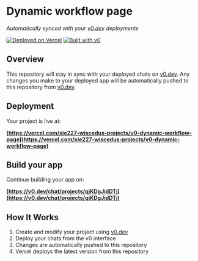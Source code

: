 # Dynamic workflow page

*Automatically synced with your [v0.dev](https://v0.dev) deployments*

[![Deployed on Vercel](https://img.shields.io/badge/Deployed%20on-Vercel-black?style=for-the-badge&logo=vercel)](https://vercel.com/xie227-wiscedus-projects/v0-dynamic-workflow-page)
[![Built with v0](https://img.shields.io/badge/Built%20with-v0.dev-black?style=for-the-badge)](https://v0.dev/chat/projects/qjKDgJidDTj)

## Overview

This repository will stay in sync with your deployed chats on [v0.dev](https://v0.dev).
Any changes you make to your deployed app will be automatically pushed to this repository from [v0.dev](https://v0.dev).

## Deployment

Your project is live at:

**[https://vercel.com/xie227-wiscedus-projects/v0-dynamic-workflow-page](https://vercel.com/xie227-wiscedus-projects/v0-dynamic-workflow-page)**

## Build your app

Continue building your app on:

**[https://v0.dev/chat/projects/qjKDgJidDTj](https://v0.dev/chat/projects/qjKDgJidDTj)**

## How It Works

1. Create and modify your project using [v0.dev](https://v0.dev)
2. Deploy your chats from the v0 interface
3. Changes are automatically pushed to this repository
4. Vercel deploys the latest version from this repository